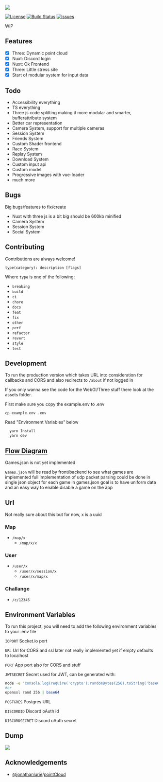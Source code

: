 ![](https://user-images.githubusercontent.com/1221769/148717218-fe44c144-98e7-40b1-b806-f9d572c1cccd.png)

[![License](https://img.shields.io/badge/License-MIT-blue)](#license)
[![Build Status](https://app.travis-ci.com/GREEB/trakr.app.svg?branch=main)](https://app.travis-ci.com/GREEB/trakr.app)
[![issues](https://github.com/GREEB/ForzaPointCloud/workflows/todo2issue/badge.svg)](https://github.com/GREEB/trakr.app/actions?query=workflow:"todo2issue")

WIP

## Features

- [x]  Three: Dynamic point cloud
- [x]  Nuxt: Discord login
- [x]  Nuxt: Ok Frontend
- [x]  Three: Little stress site
- [x]  Start of modular system for input data

## Todo

- Accessibility everything
- TS everything
- Three js code splitting making it more modular and smarter, bufferattribute system
- Better car representation 
- Camera System, support for multiple cameras
- Session System
- Friends System
- Custom Shader frontend
- Race System
- Replay System
- Download System
- Custom input api
- Custom model
- Progressive images with vue-loader
- much more


## Bugs

Big bugs/features to fix/create
 - Nuxt with three js is a bit big should be 600kb minified 
 - Camera System
 - Session System
 - Social System

## Contributing

Contributions are always welcome!

```
type(category): description [flags]
```

Where `type` is one of the following:

* `breaking`
* `build`
* `ci`
* `chore`
* `docs`
* `feat`
* `fix`
* `other`
* `perf`
* `refactor`
* `revert`
* `style`
* `test`



## Development

To run the production version which takes URL into consideration for callbacks and CORS and also redirects to ```/about``` if not logged in

If you only wanna see the code for the WebGl/Three stuff there look at the assets folder.

First make sure you copy the example.env to .env

```cp example.env .env```

Read "Environment Variables" below


```bash
  yarn Install
  yarn dev
```
    

## [Flow Diagram](https://asciiflow.com/#/share/eJytkktOwzAQhq8ymnUVJCRUyDIs2LBEYuONSabBNHEi24VWVXccAYW7IE7DSXCKIiXUbuKCZckea%2F5vHp4tSl4SxnJVFDMs%2BIYUxrhluGYYX13MZww39nY%2Bv7Q3Q2tjDYY3VqOjJ11JyERquCENv9fX2%2BfEzZh8eeQG8pYKXBGIsi6oJGkoGwDhTvGlinhdW%2FP99ZBzkIVjtZx7etDCUGf%2BHJ1%2BYtpOcoB2GLHX0oCYw6eTawgh%2B1r63%2FomvDJwOjSeigP%2BqZ%2FH6Cx3jhHJZ7ek%2BWiZ15VciNyD3LskPF2SzODsNunn4lNAXWmTK9J%2F6ZZvPoK6NZE%2BMhUjc9JFmoQ4lkVztKbQMMlKFBksVFVCuv%2FhE4ue2HMHHXe4%2BwZ70bxY)

Games.json is not yet implemented

`Games.json` will be read by front/backend to see what games are implemented
full implementation of udp packet parsing could be done in single json object for each game in games.json
goal is to have uniform data and an easy way to enable disable a game on the app

## Url

Not really sure about this but for now, x is a uuid

### Map
- `/map/x`
  -  `/map/x/x`

  

### User
- `/user/x`
  - `/user/x/session/x`
  -  `/user/x/map/x`

### Challange
- `/c/12345`


## Environment Variables

To run this project, you will need to add the following environment variables to your .env file

`IOPORT` Socket.io port

`URL` Url for CORS and ssl later not really implemented yet if empty defaults to localhost

`PORT` App port also for CORS and stuff

`JWTSECRET` Secret used for JWT, can be generated with:
```bash
node -e "console.log(require('crypto').randomBytes(256).toString('base64'));"
#or
openssl rand 256 | base64
```

`POSTGRES` Postgres URL

`DISCORDID` Discord oAuth id

`DISCORDSECRET` Discord oAuth secret


## Dump

![](https://user-images.githubusercontent.com/1221769/148322387-67a89550-77f5-4c04-80ac-af9329859144.gif)


## Acknowledgements

 - [@jonathanlurie](https://github.com/jonathanlurie)/[pointCloud](https://github.com/jonathanlurie/pointCloud)
